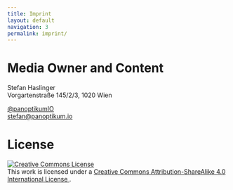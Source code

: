 ```yaml
---
title: Imprint
layout: default
navigation: 3
permalink: imprint/
---
```


# Media Owner and Content

Stefan Haslinger<br/>
Vorgartenstraße 145/2/3, 1020 Wien

[@panoptikumIO](https://www.twitter.com/panoptikumio)<br/>
<stefan@panoptikum.io>


# License

<a rel="license"
   href="http://creativecommons.org/licenses/by-sa/4.0/">
  <img alt="Creative Commons License"
       style="border-width:0"
       src="https://i.creativecommons.org/l/by-sa/4.0/88x31.png" />
</a><br />
This work is licensed under a
<a rel="license"
   href="http://creativecommons.org/licenses/by-sa/4.0/">
  Creative Commons Attribution-ShareAlike 4.0 International License
</a>.
